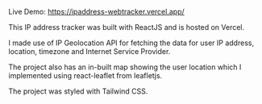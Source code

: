 Live Demo: https://ipaddress-webtracker.vercel.app/

This IP address tracker was built with ReactJS and is hosted on Vercel.

I made use of IP Geolocation API for fetching the data for user IP address, location, timezone and Internet Service Provider.

The project also has an in-built map showing the user location which I implemented using react-leaflet from leafletjs.

The project was styled with Tailwind CSS.
